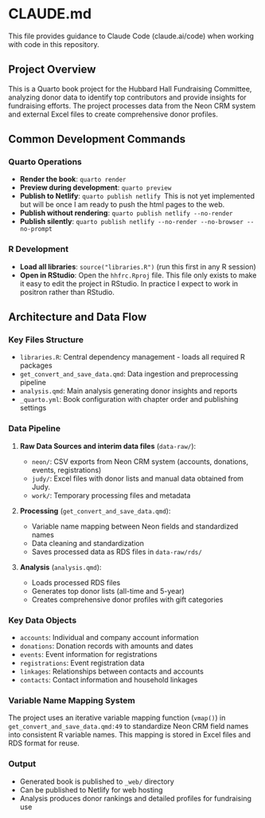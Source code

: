 # CLAUDE.md

This file provides guidance to Claude Code (claude.ai/code) when working with code in this repository.

## Project Overview

This is a Quarto book project for the Hubbard Hall Fundraising Committee, analyzing donor data to identify top contributors and provide insights for fundraising efforts. The project processes data from the Neon CRM system and external Excel files to create comprehensive donor profiles.

## Common Development Commands

### Quarto Operations

- **Render the book**: `quarto render`
- **Preview during development**: `quarto preview`
- **Publish to Netlify**: `quarto publish netlify `This is not yet implemented but will be once I am ready to push the html pages to the web.
- **Publish without rendering**: `quarto publish netlify --no-render`
- **Publish silently**: `quarto publish netlify --no-render --no-browser --no-prompt`

### R Development

* **Load all libraries**: `source("libraries.R")` (run this first in any R session)
* **Open in RStudio**: Open the `hhfrc.Rproj` file. This file only exists to make it easy to edit the project in RStudio. In practice I expect to work in positron rather than RStudio.

## Architecture and Data Flow

### Key Files Structure

- `libraries.R`: Central dependency management - loads all required R packages
- `get_convert_and_save_data.qmd`: Data ingestion and preprocessing pipeline
- `analysis.qmd`: Main analysis generating donor insights and reports
- `_quarto.yml`: Book configuration with chapter order and publishing settings

### Data Pipeline

1. **Raw Data Sources and interim data files** (`data-raw/`):

   - `neon/`: CSV exports from Neon CRM system (accounts, donations, events, registrations)
   - `judy/`: Excel files with donor lists and manual data obtained from Judy.
   - `work/`: Temporary processing files and metadata
2. **Processing** (`get_convert_and_save_data.qmd`):

   - Variable name mapping between Neon fields and standardized names
   - Data cleaning and standardization
   - Saves processed data as RDS files in `data-raw/rds/`
3. **Analysis** (`analysis.qmd`):

   - Loads processed RDS files
   - Generates top donor lists (all-time and 5-year)
   - Creates comprehensive donor profiles with gift categories

### Key Data Objects

- `accounts`: Individual and company account information
- `donations`: Donation records with amounts and dates
- `events`: Event information for registrations
- `registrations`: Event registration data
- `linkages`: Relationships between contacts and accounts
- `contacts`: Contact information and household linkages

### Variable Name Mapping System

The project uses an iterative variable mapping function (`vmap()`) in `get_convert_and_save_data.qmd:49` to standardize Neon CRM field names into consistent R variable names. This mapping is stored in Excel files and RDS format for reuse.

### Output

- Generated book is published to `_web/` directory
- Can be published to Netlify for web hosting
- Analysis produces donor rankings and detailed profiles for fundraising use
